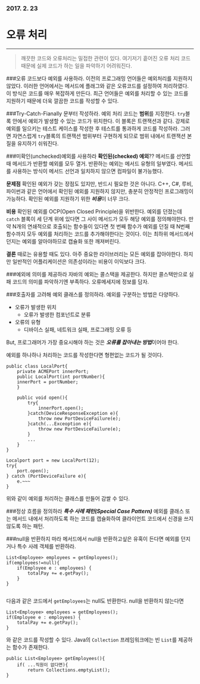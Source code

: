 ### 2017. 2. 23 
# 오류 처리
---
> 깨끗한 코드와 오류처리는 밀접한 관련이 있다. 여기저기 흩어진 오류 처리 코드 때문에 실제 코드가 하는 일을 파악하기 어려워진다.

###오류 코드보다 예외를 사용하라.
이전의 프로그래밍 언어들은 예외처리를 지원하지 않았다. 이러한 언어에서는 메서드에 플래그와 같은 오류코드를 설정하여 처리하였다. 이 방식은 코드를 매우 복잡하게 만든다. 최근 언어들은 예외를 처리할 수 있는 코드를 지원하기 때문에 더욱 깔끔한 코드를 작성할 수 있다.

###Try-Catch-Fianally 문부터 작성하라.
예외 처리 코드는 **범위**를 지정한다. ```try```블록 안에서 예외가 발생할 수 있는 코드가 위치한다. 이 블록은 트랜잭션과 같다. 강제로 예외를 일으키는 테스트 케이스를 작성한 후 테스트를 통과하게 코드를 작성하라. 그러면 자연스럽게 ```try```블록의 트랜잭션 범위부터 구현하게 되므로 범위 내에서 트랜잭션 본질을 유지하기 쉬워진다.

###미확인(unchecked)예외를 사용하라
**확인된(checked) 예외**??
메서드를 선언할 때 메서드가 반환할 예외를 모두 열거. 반환하는 예외는 메서드 유형의 일부였다. 메서드를 사용하는 방식이 메서드 선언과 일치하지 않으면 컴파일이 불가능했다.

**문제점**
확인된 예외가 갖는 장점도 있지만, 반드시 필요한 것은 아니다. C++, C#, 루비, 파이썬과 같은 언어에서 확인된 예외를 지원하지 않지만, 충분히 안정적인 프로그래밍이 가능하다. 확인된 예외를 지원하기 위한 ***비용***이 너무 크다. 

**비용**
확인된 예외를 OCP(Open Closed Principle)을 위반한다. 예외를 던졌는데 ```catch``` 블록이 세 단계 위에 있다면 그 사이 메서드가 모두 해당 예외를 정의해야한다. 만약 N개의 연쇄적으로 호출되는 함수들이 있다면 첫 번째 함수가 예외를 던질 때 N번째 함수까지 모두 예외를 처리하는 코드를 추가해야한다는 것이다. 이는 최하위 메서드에서 던지는 예외를 알아야하므로 캡슐화 또한 깨져버린다. 

**결론**
때로는 유용할 때도 있다. 아주 중요한 라이브러리는 모든 예외를 잡아야한다. 하지만 일반적인 어플리케이션은 의존성이라는 비용이 이익보다 크다.

###예외에 의미를 제공하라
자바의 예외는 콜스택을 제공한다. 하지만 콜스택만으로 실패 코드의 의미를 파악하기엔 부족하다. 오류메세지에 정보를 담자.

###호출자를 고려해 예외 클래스를 정의하라.
예외를 구분하는 방법은 다양하다. 
- 오류가 발생한 위치
    - 오류가 발생한 컴포넌트로 분류
- 오류의 유형
    - 디바이스 실패, 네트워크 실패, 프로그래밍 오류 등
    
But, 프로그래머가 가장 중요시해야 하는 것은 ***오류를 잡아내는 방법***이어야 한다.

예외를 하나하나 처리하는 코드를 작성한다면 형편없는 코드가 될 것이다.

```
public class LocalPort{
    private ACMEPort innerPort;
    public LocalPort(int portNumber){
    innerPort = portNumber;
    }
    
    public void open(){
        try{
            innerPort.open();
        }catch(DeviceResponseException e){
            throw new PortDeviceFailure(e);
        }catch(...Exceoption e){
            throw new PortDeviceFailure(e);
        }
        ...
    }
}

Localport port = new LocalPort(12);
try{
    port.open();
} catch (PortDeviceFailure e){
    e.~~~
}

```
위와 같이 예외를 처리하는 클래스를 만들어 감쌀 수 있다. 

###정상 흐름을 정의하라
***특수 사례 패턴(Special Case Pattern)***
예외를 클래스 또는 메서드 내에서 처리하도록 하는 코드를 캡슐화하여 클라이언트 코드에서 신경을 쓰지 않도록 하는 패턴.

###null을 반환하지 마라
메서드에서 null을 반환하고싶은 유혹이 든다면 예외를 던지거나 특수 사례 객체를 반환하라. 
```
List<Employee> employees = getEmployees();
if(employees!=null){
    if(Employee e : employees) {
        totalPay += e.getPay();
    }
}
 
```
다음과 같은 코드에서 ```getEmployees```는 null도 반환한다. null을 반환하지 않는다면    
```
List<Employee> employees = getEmployees();
if(Employee e : employees) {
    totalPay += e.getPay();
}
```
와 같은 코드를 작성할 수 있다. Java의 ```Collection``` 프레임워크에는 빈 ```List```를 제공하는 함수가 존재한다.
```
public List<Employee> getEmployees(){
    if( ...직원이 없다면){
        return Collections.emptyList(); 
} 












































